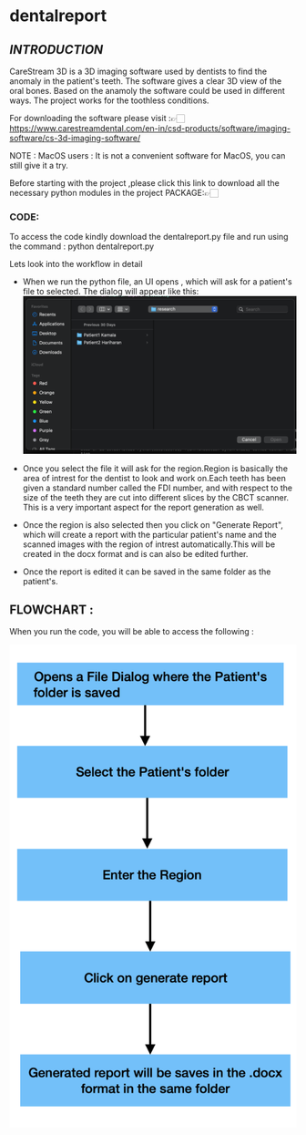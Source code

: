# dentalreport
## *INTRODUCTION*

CareStream 3D is a 3D imaging software used by dentists to find the anomaly in the patient's teeth. The software gives a clear 3D view of the oral bones. Based on the anamoly the software could be used in different ways. The project works for the toothless conditions.

For downloading the software please visit :👉🏻https://www.carestreamdental.com/en-in/csd-products/software/imaging-software/cs-3d-imaging-software/

NOTE : MacOS users : It is not a convenient software for MacOS, you can still give it a try.

Before starting with the project ,please click this link to download all the necessary python modules in the project
PACKAGE:👉🏻
### CODE: 
To access the code kindly download the dentalreport.py file and run using the command : python dentalreport.py

Lets look into the workflow in detail
* When we run the python file, an UI opens , which will ask for a patient's file to selected. The dialog will appear like this:
  ![file dialog](./pic3.png)

* Once you select the file it will ask for the region.Region is basically the area of intrest for the dentist to look and work on.Each teeth has been given a standard number called the FDI number, and with respect to the size of the teeth they are cut into different slices by the CBCT scanner. This is a very important aspect for the report generation as well.
* Once the region is also selected then you click on "Generate Report", which will create a report with the particular patient's name and the scanned images with the region of intrest automatically.This will be created in the docx format and is can also be edited further.
* Once the report is edited it can be saved in the same folder as the patient's.  

## FLOWCHART :
When you run the code, you will be able to access the following :

![Here is a picture of the workflow](./pic2.png)






